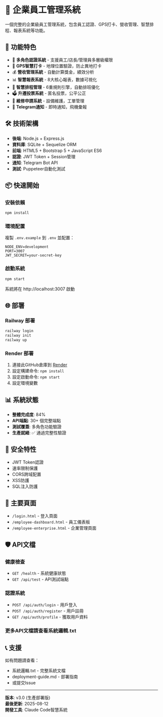 # 🏢 企業員工管理系統

一個完整的企業級員工管理系統，包含員工認證、GPS打卡、營收管理、智慧排程、報表系統等功能。

## 🚀 功能特色

- 📱 **多角色認證系統** - 支援員工/店長/管理員多層級權限
- 📍 **GPS智慧打卡** - 地理位置驗證，防止異地打卡
- 💰 **營收管理系統** - 自動計算獎金，績效分析
- 📊 **智慧報表系統** - 8大核心報表，數據可視化
- 📅 **智慧排程管理** - 6重規則引擎，自動排班優化
- 🗳️ **升遷投票系統** - 匿名投票，公平公正
- 🔧 **維修申請系統** - 設備維護，工單管理
- 📱 **Telegram通知** - 即時通知，飛機彙報

## 🛠️ 技術架構

- **後端**: Node.js + Express.js
- **資料庫**: SQLite + Sequelize ORM
- **前端**: HTML5 + Bootstrap 5 + JavaScript ES6
- **認證**: JWT Token + Session管理
- **通知**: Telegram Bot API
- **測試**: Puppeteer自動化測試

## 📦 快速開始

### 安裝依賴
```bash
npm install
```

### 環境配置
複製 `.env.example` 到 `.env` 並配置：
```env
NODE_ENV=development
PORT=3007
JWT_SECRET=your-secret-key
```

### 啟動系統
```bash
npm start
```

系統將在 http://localhost:3007 啟動

## 🌐 部署

### Railway 部署
```bash
railway login
railway init
railway up
```

### Render 部署
1. 連接此GitHub倉庫到 [Render](https://render.com)
2. 設定構建命令: `npm install`
3. 設定啟動命令: `npm start`
4. 設定環境變數

## 📊 系統狀態

- **整體完成度**: 84%
- **API端點**: 30+ 個完整端點
- **測試覆蓋**: 多角色功能驗證
- **生產就緒**: ✅ 通過完整性驗證

## 🔐 安全特性

- JWT Token認證
- 速率限制保護
- CORS跨域配置
- XSS防護
- SQL注入防護

## 📱 主要頁面

- `/login.html` - 登入頁面
- `/employee-dashboard.html` - 員工儀表板
- `/employee-enterprise.html` - 企業管理頁面

## 🛡️ API文檔

### 健康檢查
- `GET /health` - 系統健康狀態
- `GET /api/test` - API測試端點

### 認證系統
- `POST /api/auth/login` - 用戶登入
- `POST /api/auth/register` - 用戶註冊
- `GET /api/auth/profile` - 獲取用戶資料

### 更多API文檔請查看系統邏輯.txt

## 📞 支援

如有問題請查看：
- 系統邏輯.txt - 完整系統文檔
- deployment-guide.md - 部署指南
- 或提交Issue

---

**版本**: v3.0 (生產部署版)  
**最後更新**: 2025-08-12  
**開發工具**: Claude Code智慧系統
